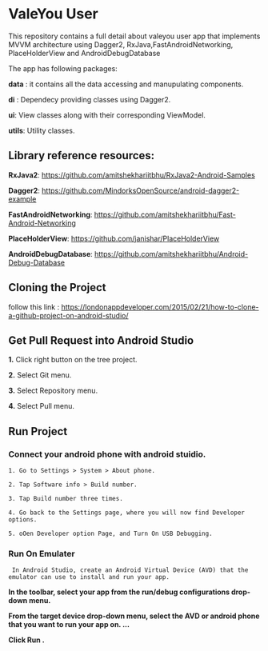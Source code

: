 # ValeYou User

This repository contains a full detail about valeyou user app that implements MVVM architecture using Dagger2, RxJava,FastAndroidNetworking, PlaceHolderView and AndroidDebugDatabase

The app has following packages:

**data** : it contains all the data accessing and manupulating components.

**di** : Dependecy providing classes using Dagger2.

**ui**: View classes along with their corresponding ViewModel.

**utils**: Utility classes.

## Library reference resources:

**RxJava2**: https://github.com/amitshekhariitbhu/RxJava2-Android-Samples

**Dagger2**: https://github.com/MindorksOpenSource/android-dagger2-example

**FastAndroidNetworking**: https://github.com/amitshekhariitbhu/Fast-Android-Networking

**PlaceHolderView**: https://github.com/janishar/PlaceHolderView

**AndroidDebugDatabase**: https://github.com/amitshekhariitbhu/Android-Debug-Database

## Cloning the Project
follow this link : https://londonappdeveloper.com/2015/02/21/how-to-clone-a-github-project-on-android-studio/


## Get Pull Request into Android Studio

**1.** Click right button on the tree project.

**2.** Select Git menu.

**3.** Select Repository menu.

**4.** Select Pull menu.

## Run Project

  ### Connect your android phone with android stuidio.
    1. Go to Settings > System > About phone.
    
    2. Tap Software info > Build number.
    
    3. Tap Build number three times. 
    
    4. Go back to the Settings page, where you will now find Developer options.
    
    5. oOen Developer option Page, and Turn On USB Debugging.
    
   ### Run On Emulater
   
     In Android Studio, create an Android Virtual Device (AVD) that the emulator can use to install and run your app.

 **In the toolbar, select your app from the run/debug configurations drop-down menu.**

 **From the target device drop-down menu, select the AVD or android phone that you want to run your app on. ...**

 **Click Run .**
